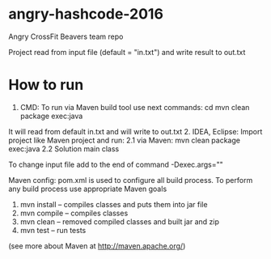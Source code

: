 # angry-hashcode-2016
Angry CrossFit Beavers team repo

Project read from input file (default = "in.txt") and write result to out.txt

# How to run
1. CMD:
To run via Maven build tool use next commands:
cd <workspace>
mvn clean package exec:java 

It will read from default in.txt and will write to out.txt
2. IDEA, Eclipse:
Import project like Maven project and run:
2.1 via Maven:
    mvn clean package exec:java
2.2 Solution main class

To change input file add to the end of command -Dexec.args="<file name>"

Maven config:
pom.xml is used to configure all build process.
To perform any build process use appropriate Maven goals

1.  mvn install – compiles classes and puts them into jar file
1.  mvn compile – compiles classes
2.	mvn clean – removed compiled classes and built jar and zip
3.	mvn test – run tests

(see more about Maven at http://maven.apache.org/)

